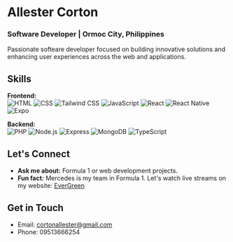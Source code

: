 # Allester Corton
### Software Developer | Ormoc City, Philippines

Passionate softeare developer focused on building innovative solutions and enhancing user experiences across the web and applications.

## Skills
**Frontend:**  
![HTML](https://img.shields.io/badge/HTML-E34F26?style=flat-square&logo=html5&logoColor=white) 
![CSS](https://img.shields.io/badge/CSS-1572B6?style=flat-square&logo=css3&logoColor=white) 
![Tailwind CSS](https://img.shields.io/badge/Tailwind_CSS-38B2AC?style=flat-square&logo=tailwind-css&logoColor=white) 
![JavaScript](https://img.shields.io/badge/JavaScript-F7DF1E?style=flat-square&logo=javascript&logoColor=black) 
![React](https://img.shields.io/badge/React-61DAFB?style=flat-square&logo=react&logoColor=black) 
![React Native](https://img.shields.io/badge/React_Native-61DAFB?style=flat-square&logo=react-native&logoColor=black) 
![Expo](https://img.shields.io/badge/Expo-000020?style=flat-square&logo=expo&logoColor=white)  

**Backend:**  
![PHP](https://img.shields.io/badge/PHP-777BB4?style=flat-square&logo=php&logoColor=white) 
![Node.js](https://img.shields.io/badge/Node.js-339933?style=flat-square&logo=node.js&logoColor=white) 
![Express](https://img.shields.io/badge/Express-000000?style=flat-square&logo=express&logoColor=white) 
![MongoDB](https://img.shields.io/badge/MongoDB-47A248?style=flat-square&logo=mongodb&logoColor=white) 
![TypeScript](https://img.shields.io/badge/TypeScript-3178C6?style=flat-square&logo=typescript&logoColor=white) 

## Let's Connect
- **Ask me about:** Formula 1 or web development projects.
- **Fun fact:** Mercedes is my team in Formula 1. Let's watch live streams on my website: [EverGreen](https://evergreenstreams.vercel.app/)

## Get in Touch
- Email: [cortonallester@gmail.com](mailto:cortonallester@gmail.com)
- Phone: 09513666254
